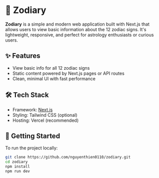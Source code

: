# 🌟 Zodiary

**Zodiary** is a simple and modern web application built with Next.js that allows users to view basic information about the 12 zodiac signs. It's lightweight, responsive, and perfect for astrology enthusiasts or curious users.

## ✨ Features

- View basic info for all 12 zodiac signs
- Static content powered by Next.js pages or API routes
- Clean, minimal UI with fast performance

## 🛠️ Tech Stack

- Framework: [Next.js](https://nextjs.org/)
- Styling: Tailwind CSS (optional)
- Hosting: Vercel (recommended)

## 🚀 Getting Started

To run the project locally:

```bash
git clone https://github.com/nguyenthien0110/zodiary.git
cd zodiary
npm install
npm run dev
